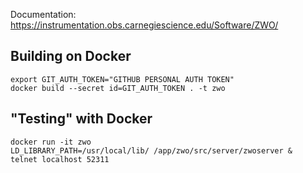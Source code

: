 Documentation: https://instrumentation.obs.carnegiescience.edu/Software/ZWO/

Building on Docker
------------------

    export GIT_AUTH_TOKEN="GITHUB PERSONAL AUTH TOKEN"
    docker build --secret id=GIT_AUTH_TOKEN . -t zwo

"Testing" with Docker
---------------------

    docker run -it zwo
    LD_LIBRARY_PATH=/usr/local/lib/ /app/zwo/src/server/zwoserver &
    telnet localhost 52311
